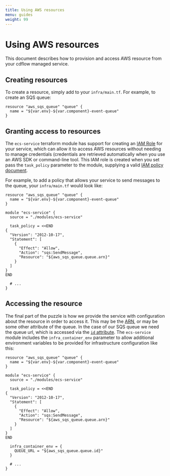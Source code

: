 ```yaml
---
title: Using AWS resources
menu: guides
weight: 99
---
```


# Using AWS resources

This document describes how to provision and access AWS resource from your
cdflow managed service.

## Creating resources

To create a resource, simply add to your `infra/main.tf`. For example, to
create an SQS queue:

    resource "aws_sqs_queue" "queue" {
      name = "${var.env}-${var.component}-event-queue"
    }

## Granting access to resources

The `ecs-service` terraform module has support for creating an
[IAM Role](http://docs.aws.amazon.com/IAM/latest/UserGuide/id_roles.html)
for your service, which can allow it to access AWS resources without needing to
manage credentials (credentials are retrieved automatically when you use an AWS
SDK or command-line tool. This IAM role is created when you set pass the
`task_policy` parameter to the module, supplying a valid
[IAM policy document](http://docs.aws.amazon.com/IAM/latest/UserGuide/access_policies.html).

For example, to add a policy that allows your service to send messages to the
queue, your `infra/main.tf` would look like:

    resource "aws_sqs_queue" "queue" {
      name = "${var.env}-${var.component}-event-queue"
    }
    
    module "ecs-service" {
      source = "./modules/ecs-service"
      
      task_policy = <<END
    {
      "Version": "2012-10-17",
      "Statement": [
        {
          "Effect": "Allow",
          "Action": "sqs:SendMessage",
          "Resource": "${aws_sqs_queue.queue.arn}"
        }
      ]
    }
    END
      
      # ...
    }

## Accessing the resource

The final part of the puzzle is how we provide the service with configuration
about the resource in order to access it. This may be the
[ARN](http://docs.aws.amazon.com/general/latest/gr/aws-arns-and-namespaces.html),
or may be some other attribute of the queue. In the case of our SQS queue we
need the queue url, which is accessed via the
[`id` attribute](https://www.terraform.io/docs/providers/aws/r/sqs_queue.html#id).
The `ecs-service` module includes the `infra_container_env` parameter to allow
additional environment variables to be provided for infrastructure
configuration like this:

    resource "aws_sqs_queue" "queue" {
      name = "${var.env}-${var.component}-event-queue"
    }
    
    module "ecs-service" {
      source = "./modules/ecs-service"
      
      task_policy = <<END
    {
      "Version": "2012-10-17",
      "Statement": [
        {
          "Effect": "Allow",
          "Action": "sqs:SendMessage",
          "Resource": "${aws_sqs_queue.queue.arn}"
        }
      ]
    }
    END
      
      infra_container_env = {
        QUEUE_URL = "${aws_sqs_queue.queue.id}"
      }
      
      # ...
    }



